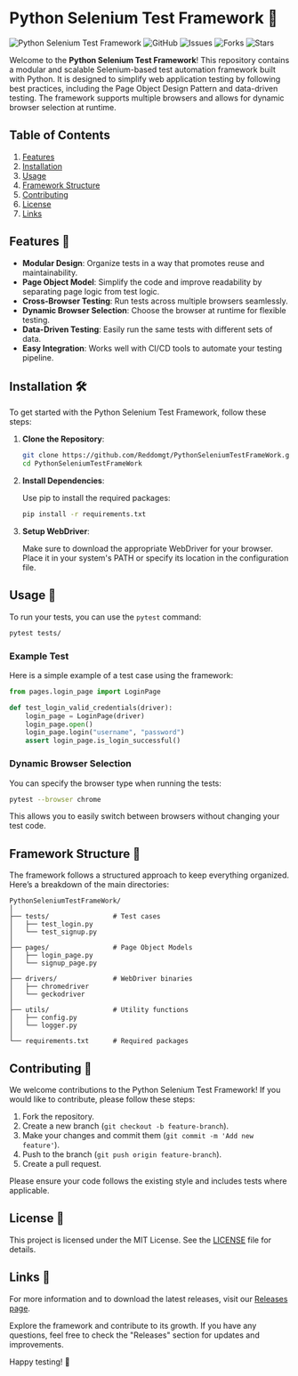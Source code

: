 # Python Selenium Test Framework 🚀

![Python Selenium Test Framework](https://img.shields.io/badge/Python%20Selenium%20Test%20Framework-v1.0-blue.svg) ![GitHub](https://img.shields.io/github/license/Reddomgt/PythonSeleniumTestFrameWork) ![Issues](https://img.shields.io/github/issues/Reddomgt/PythonSeleniumTestFrameWork) ![Forks](https://img.shields.io/github/forks/Reddomgt/PythonSeleniumTestFrameWork) ![Stars](https://img.shields.io/github/stars/Reddomgt/PythonSeleniumTestFrameWork)

Welcome to the **Python Selenium Test Framework**! This repository contains a modular and scalable Selenium-based test automation framework built with Python. It is designed to simplify web application testing by following best practices, including the Page Object Design Pattern and data-driven testing. The framework supports multiple browsers and allows for dynamic browser selection at runtime.

## Table of Contents

1. [Features](#features)
2. [Installation](#installation)
3. [Usage](#usage)
4. [Framework Structure](#framework-structure)
5. [Contributing](#contributing)
6. [License](#license)
7. [Links](#links)

## Features 🌟

- **Modular Design**: Organize tests in a way that promotes reuse and maintainability.
- **Page Object Model**: Simplify the code and improve readability by separating page logic from test logic.
- **Cross-Browser Testing**: Run tests across multiple browsers seamlessly.
- **Dynamic Browser Selection**: Choose the browser at runtime for flexible testing.
- **Data-Driven Testing**: Easily run the same tests with different sets of data.
- **Easy Integration**: Works well with CI/CD tools to automate your testing pipeline.

## Installation 🛠️

To get started with the Python Selenium Test Framework, follow these steps:

1. **Clone the Repository**:

   ```bash
   git clone https://github.com/Reddomgt/PythonSeleniumTestFrameWork.git
   cd PythonSeleniumTestFrameWork
   ```

2. **Install Dependencies**:

   Use pip to install the required packages:

   ```bash
   pip install -r requirements.txt
   ```

3. **Setup WebDriver**:

   Make sure to download the appropriate WebDriver for your browser. Place it in your system's PATH or specify its location in the configuration file.

## Usage 📖

To run your tests, you can use the `pytest` command:

```bash
pytest tests/
```

### Example Test

Here is a simple example of a test case using the framework:

```python
from pages.login_page import LoginPage

def test_login_valid_credentials(driver):
    login_page = LoginPage(driver)
    login_page.open()
    login_page.login("username", "password")
    assert login_page.is_login_successful()
```

### Dynamic Browser Selection

You can specify the browser type when running the tests:

```bash
pytest --browser chrome
```

This allows you to easily switch between browsers without changing your test code.

## Framework Structure 📁

The framework follows a structured approach to keep everything organized. Here’s a breakdown of the main directories:

```
PythonSeleniumTestFrameWork/
│
├── tests/                # Test cases
│   ├── test_login.py
│   └── test_signup.py
│
├── pages/                # Page Object Models
│   ├── login_page.py
│   └── signup_page.py
│
├── drivers/              # WebDriver binaries
│   ├── chromedriver
│   └── geckodriver
│
├── utils/                # Utility functions
│   ├── config.py
│   └── logger.py
│
└── requirements.txt      # Required packages
```

## Contributing 🤝

We welcome contributions to the Python Selenium Test Framework! If you would like to contribute, please follow these steps:

1. Fork the repository.
2. Create a new branch (`git checkout -b feature-branch`).
3. Make your changes and commit them (`git commit -m 'Add new feature'`).
4. Push to the branch (`git push origin feature-branch`).
5. Create a pull request.

Please ensure your code follows the existing style and includes tests where applicable.

## License 📄

This project is licensed under the MIT License. See the [LICENSE](LICENSE) file for details.

## Links 🔗

For more information and to download the latest releases, visit our [Releases page](https://github.com/Reddomgt/PythonSeleniumTestFrameWork/releases).

Explore the framework and contribute to its growth. If you have any questions, feel free to check the "Releases" section for updates and improvements.

Happy testing! 🧪